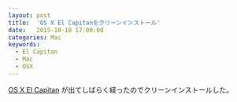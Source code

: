 ```yaml
---
layout: post
title:  'OS X El Capitanをクリーンインストール'
date:   2015-10-18 17:00:00
categories: Mac
keywords:
  - El Capitan
  - Mac
  - OSX
---
```


[OS X El Capitan](http://www.apple.com/jp/osx/) が出てしばらく経ったのでクリーンインストールした。
